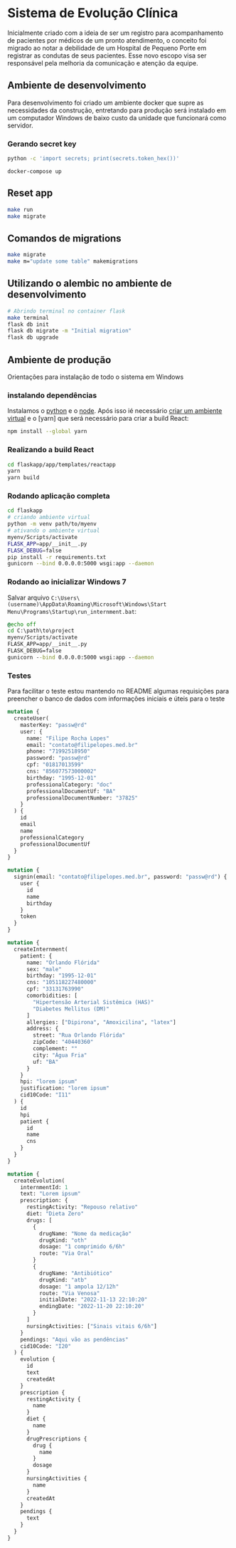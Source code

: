 # Sistema de Evolução Clínica

Inicialmente criado com a ideia de ser um registro para acompanhamento de pacientes por médicos de um pronto atendimento, o conceito foi migrado ao notar a debilidade de um Hospital de Pequeno Porte em registrar as condutas de seus pacientes. Esse novo escopo visa ser responsável pela melhoria da comunicação e atenção da equipe.

## Ambiente de desenvolvimento

Para desenvolvimento foi criado um ambiente docker que supre as necessidades da construção, entretando para produção será instalado em um computador Windows de baixo custo da unidade que funcionará como servidor.

### Gerando secret key

```sh
python -c 'import secrets; print(secrets.token_hex())'
```

```
docker-compose up
```

## Reset app

```sh
make run
make migrate
```

## Comandos de migrations

```sh
make migrate
make m="update some table" makemigrations
```

## Utilizando o alembic no ambiente de desenvolvimento

```sh
# Abrindo terminal no container flask
make terminal
flask db init
flask db migrate -m "Initial migration"
flask db upgrade
```

## Ambiente de produção

Orientações para instalação de todo o sistema em Windows

### instalando dependências

Instalamos o [python](https://www.python.org/downloads/) e o [node](https://nodejs.org/en/download/). Após isso ié necessário [criar um ambiente virtual](https://docs.python.org/pt-br/3/library/venv.html#creating-virtual-environments) e o [yarn] que será necessário para criar a build React:

```sh
npm install --global yarn
```

### Realizando a build React

```sh
cd flaskapp/app/templates/reactapp
yarn
yarn build
```

### Rodando aplicação completa

```sh
cd flaskapp
# criando ambiente virtual
python -m venv path/to/myenv
# ativando o ambiente virtual
myenv/Scripts/activate
FLASK_APP=app/__init__.py
FLASK_DEBUG=false
pip install -r requirements.txt
gunicorn --bind 0.0.0.0:5000 wsgi:app --daemon
```

### Rodando ao inicializar Windows 7

Salvar arquivo `C:\Users\(username)\AppData\Roaming\Microsoft\Windows\Start Menu\Programs\Startup\run_internment.bat`:

```bat
@echo off
cd C:\path\to\project
myenv/Scripts/activate
FLASK_APP=app/__init__.py
FLASK_DEBUG=false
gunicorn --bind 0.0.0.0:5000 wsgi:app --daemon
```

### Testes

Para facilitar o teste estou mantendo no README algumas requisições para preencher o banco de dados com informações iniciais e úteis para o teste

```graphql
mutation {
  createUser(
    masterKey: "passw@rd"
    user: {
      name: "Filipe Rocha Lopes"
      email: "contato@filipelopes.med.br"
      phone: "71992518950"
      password: "passw@rd"
      cpf: "01817013599"
      cns: "856077573000002"
      birthday: "1995-12-01"
      professionalCategory: "doc"
      professionalDocumentUf: "BA"
      professionalDocumentNumber: "37825"
    }
  ) {
    id
    email
    name
    professionalCategory
    professionalDocumentUf
  }
}
```

```graphql
mutation {
  signin(email: "contato@filipelopes.med.br", password: "passw@rd") {
    user {
      id
      name
      birthday
    }
    token
  }
}
```

```graphql
mutation {
  createInternment(
    patient: {
      name: "Orlando Flórida"
      sex: "male"
      birthday: "1995-12-01"
      cns: "105118227480000"
      cpf: "33131763990"
      comorbidities: [
        "Hipertensão Arterial Sistêmica (HAS)"
        "Diabetes Mellitus (DM)"
      ]
      allergies: ["Dipirona", "Amoxicilina", "latex"]
      address: {
        street: "Rua Orlando Flórida"
        zipCode: "40440360"
        complement: ""
        city: "Água Fria"
        uf: "BA"
      }
    }
    hpi: "lorem ipsum"
    justification: "lorem ipsum"
    cid10Code: "I11"
  ) {
    id
    hpi
    patient {
      id
      name
      cns
    }
  }
}
```

```graphql
mutation {
  createEvolution(
    internmentId: 1
    text: "Lorem ipsum"
    prescription: {
      restingActivity: "Repouso relativo"
      diet: "Dieta Zero"
      drugs: [
        {
          drugName: "Nome da medicação"
          drugKind: "oth"
          dosage: "1 comprimido 6/6h"
          route: "Via Oral"
        }
        {
          drugName: "Antibiótico"
          drugKind: "atb"
          dosage: "1 ampola 12/12h"
          route: "Via Venosa"
          initialDate: "2022-11-13 22:10:20"
          endingDate: "2022-11-20 22:10:20"
        }
      ]
      nursingActivities: ["Sinais vitais 6/6h"]
    }
    pendings: "Aqui vão as pendências"
    cid10Code: "I20"
  ) {
    evolution {
      id
      text
      createdAt
    }
    prescription {
      restingActivity {
        name
      }
      diet {
        name
      }
      drugPrescriptions {
        drug {
          name
        }
        dosage
      }
      nursingActivities {
        name
      }
      createdAt
    }
    pendings {
      text
    }
  }
}
```
